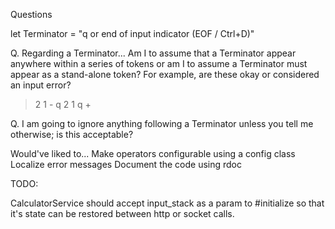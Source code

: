 Questions

let Terminator = "q or end of input indicator (EOF / Ctrl+D)"

Q. Regarding a Terminator...
   Am I to assume that a Terminator appear anywhere within a series of tokens or am I to assume a Terminator must appear as a stand-alone token?
   For example, are these okay or considered an input error?
   > 2 1 - q
   > 2 1 q +


Q. I am going to ignore anything following a Terminator unless you tell me otherwise; is this acceptable?



Would've liked to...
Make operators configurable using a config class
Localize error messages
Document the code using rdoc

TODO: 

CalculatorService should accept input_stack as a param to #initialize so that it's state can be restored between http or socket calls.